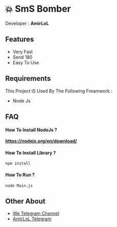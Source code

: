 
# 💥 SmS Bomber

Developer : **AmirLoL** 
## Features

- Very Fast
- Send 180 
- Easy To Use
## Requirements

This Project iS Used By The Following Freamwork :

- Node Js

## FAQ

#### How To Install NodeJs ?

**https://nodejs.org/en/download/**

#### How To Install Library ?

`npm install`

#### How To Run ?

`node Main.js`

## Other About

 - [We Telegram Channel](https://t.me/iRLords)
 - [AmirLoL Telegram](https://t.me/HoomxD)
